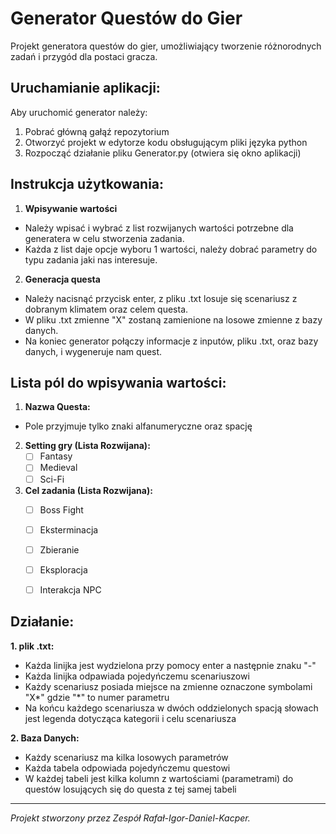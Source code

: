 # Generator Questów do Gier

Projekt generatora questów do gier, umożliwiający tworzenie różnorodnych zadań i przygód dla postaci gracza.

## Uruchamianie aplikacji:
Aby uruchomić generator należy:
1. Pobrać główną gałąź repozytorium
2. Otworzyć projekt w edytorze kodu obsługującym pliki języka python
3. Rozpocząć działanie pliku Generator.py (otwiera się okno aplikacji)

## Instrukcja użytkowania:

1. **Wpisywanie wartości**

- Należy wpisać i wybrać z list rozwijanych wartości potrzebne dla generatera w celu stworzenia zadania.
- Każda z list daje opcje wyboru 1 wartości, należy dobrać parametry do typu zadania jaki nas interesuje.

2. **Generacja questa**

- Należy nacisnąć przycisk enter, z pliku .txt losuje się scenariusz z dobranym klimatem oraz celem questa.
- W pliku .txt zmienne "X" zostaną zamienione na losowe zmienne z bazy danych.
- Na koniec generator połączy informacje z inputów, pliku .txt, oraz bazy danych, i wygeneruje nam quest.

## Lista pól do wpisywania wartości:

1. **Nazwa Questa:**

- Pole przyjmuje tylko znaki alfanumeryczne oraz spację

2. **Setting gry (Lista Rozwijana):**
   - [ ] Fantasy
   - [ ] Medieval
   - [ ] Sci-Fi

3. **Cel zadania (Lista Rozwijana):**
   - [ ] Boss Fight
   - [ ] Eksterminacja
   - [ ] Zbieranie
   - [ ] Eksploracja
   - [ ] Interakcja NPC


## Działanie:

**1. plik .txt:**
- Każda linijka jest wydzielona przy pomocy enter a następnie znaku "-"
- Każda linijka odpawiada pojedyńczemu scenariuszowi
- Każdy scenariusz posiada miejsce na zmienne oznaczone symbolami "X*" gdzie "*" to numer parametru
- Na końcu każdego scenariusza w dwóch oddzielonych spacją słowach jest legenda dotycząca kategorii i celu scenariusza

**2. Baza Danych:**
- Każdy scenariusz ma kilka losowych parametrów
- Każda tabela odpowiada pojedyńczemu questowi
- W każdej tabeli jest kilka kolumn z wartościami (parametrami) do questów losujących się do questa z tej samej tabeli

---

*Projekt stworzony przez Zespół Rafał-Igor-Daniel-Kacper.*
